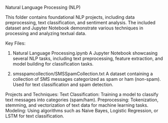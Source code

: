 Natural Language Processing (NLP)

This folder contains foundational NLP projects, including data preprocessing, text classification, and sentiment analysis. The included dataset and Jupyter Notebook demonstrate various techniques in processing and analyzing textual data.

Key Files:
1. Natural Language Processing.ipynb
  A Jupyter Notebook showcasing several NLP tasks, including text preprocessing, feature extraction, and model building for classification tasks.

2. smsspamcollection/SMSSpamCollection.txt
  A dataset containing a collection of SMS messages categorized as spam or ham (non-spam). Used for text classification and spam detection.

Projects and Techniques:
  Text Classification: Training a model to classify text messages into categories (spam/ham).
  Preprocessing: Tokenization, stemming, and vectorization of text data for machine learning tasks.
  Modeling: Using algorithms such as Naive Bayes, Logistic Regression, or LSTM for text classification.
